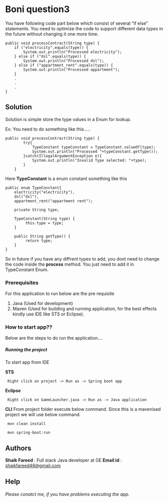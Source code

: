 # Boni question3

You have following code part below which consist of several “if else” statements. You
need to optimize the code to support different data types in the future without
changing it one more time.
```
public void processContract(String type) {
	if ("electricity".equals(type)) {
		System.out.println("Processed electricity");
	} else if ("dsl".equals(type)) {
		System.out.println("Processed dsl");
	} else if ("appartment_rent".equals(type)) {
		System.out.println("Processed appartment");
	}
	.
	.
	.
}
```

## Solution

Solution is simple store the type values in a Enum for lookup.

Ex: You need to do something like this.....

```
public void processContract(String type) {
		try{
			TypeConstant typeConstant = TypeConstant.valueOf(type);
			System.out.println("Processed "+typeConstant.getType());
		}catch(IllegalArgumentException e){
			System.out.println("Invalid Type selected: "+type);
		}
	}
```

Here **TypeConstant** is a enum constant something like this

```
public enum TypeConstant{
	electricity("electricity"),
	dsl("dsl"),
	appartment_rent("appartment rent");
		
	private String type;
		 
	TypeConstant(String type) {
	     this.type = type;
	}
		
	public String getType() {
	     return type;
	}
}
```

So in future if you have any diffrent types to add, you dont need to change the code inside the **process** method. You just need to add it in TypeConstant Enum.

### Prerequisites

For this application to run below are the pre requisite

1. Java (Used for development)
2. Maven (Used for building and running application, for the best effects kindly use IDE like STS or Eclipse).

### How to start app??

Below are the steps to do run the application....

##### Running the project

To start app from IDE 

**STS**
```
 Right click on project -> Run as -> Spring boot app
```
**Eclipse**
```
 Right click on GameLauncher.java -> Run as -> Java application
```

**CLI**
From project folder execute below command. Since this is a mavenised project we will use below command.
```
 mvn clean install
```
```
 mvn spring-boot:run
```


## Authors

**Shaik Fareed** : Full stack Java developer at GE
**Email id** : shaikfareed46@gmail.com


## Help

###### Please conatct me, if you have problems executing the app. 
